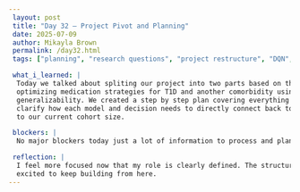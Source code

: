 ```yaml
---
 layout: post  
 title: "Day 32 – Project Pivot and Planning"  
 date: 2025-07-09
 author: Mikayla Brown  
 permalink: /day32.html  
 tags: ["planning", "research questions", "project restructure", "DQN", "fairness"]

 what_i_learned: |
  Today we talked about spliting our project into two parts based on the research questions. My focus is now on Project 2, which is about 
  optimizing medication strategies for T1D and another comorbidity using reinforcement learning, while also ensuring fairness and 
  generalizability. We created a step by step plan covering everything from literature review to model development and evaluation. This helped 
  clarify how each model and decision needs to directly connect back to our research questions. We also discussed adding another comorbidity due 
  to our current cohort size.

 blockers: |
  No major blockers today just a lot of information to process and plan around.

 reflection: |
  I feel more focused now that my role is clearly defined. The structure we outlined today makes the project feel more manageable, and I’m 
  excited to keep building from here.
---
```

